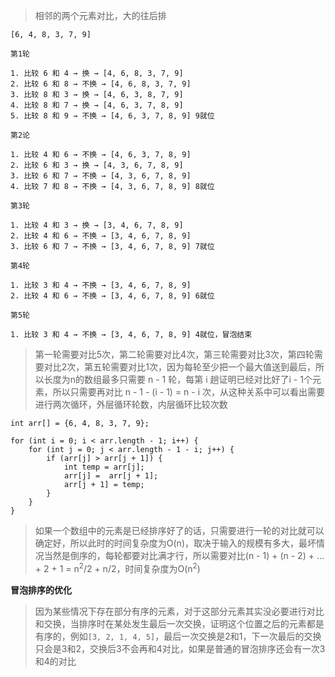 
>相邻的两个元素对比，大的往后排

```
[6, 4, 8, 3, 7, 9]

第1轮

1. 比较 6 和 4 → 换 → [4, 6, 8, 3, 7, 9]
2. 比较 6 和 8 → 不换 → [4, 6, 8, 3, 7, 9]
3. 比较 8 和 3 → 换 → [4, 6, 3, 8, 7, 9]
4. 比较 8 和 7 → 换 → [4, 6, 3, 7, 8, 9]
5. 比较 8 和 9 → 不换 → [4, 6, 3, 7, 8, 9] 9就位

第2论

1. 比较 4 和 6 → 不换 → [4, 6, 3, 7, 8, 9]
2. 比较 6 和 3 → 换 → [4, 3, 6, 7, 8, 9]
3. 比较 6 和 7 → 不换 → [4, 3, 6, 7, 8, 9] 
4. 比较 7 和 8 → 不换 → [4, 3, 6, 7, 8, 9] 8就位

第3轮

1. 比较 4 和 3 → 换 → [3, 4, 6, 7, 8, 9]
2. 比较 4 和 6 → 不换 → [3, 4, 6, 7, 8, 9]
3. 比较 6 和 7 → 不换 → [3, 4, 6, 7, 8, 9] 7就位

第4轮

1. 比较 3 和 4 → 不换 → [3, 4, 6, 7, 8, 9] 
2. 比较 4 和 6 → 不换 → [3, 4, 6, 7, 8, 9] 6就位

第5轮

1. 比较 3 和 4 → 不换 → [3, 4, 6, 7, 8, 9] 4就位，冒泡结束
```

>第一轮需要对比5次，第二轮需要对比4次，第三轮需要对比3次，第四轮需要对比2次，第五轮需要对比1次，因为每轮至少把一个最大值送到最后，所以长度为n的数组最多只需要 n - 1 轮，每第 i 趟证明已经对比好了i - 1个元素，所以只需要再对比 n - 1 - (i - 1)  = n - i 次，从这种关系中可以看出需要进行两次循环，外层循环轮数，内层循环比较次数

```
int arr[] = {6, 4, 8, 3, 7, 9};

for (int i = 0; i < arr.length - 1; i++) {
	for (int j = 0; j < arr.length - 1 - i; j++) {
		if (arr[j] > arr[j + 1]) {
			int temp = arr[j];
			arr[j] =  arr[j + 1];
			arr[j + 1] = temp;
		}
	}
}
```

>如果一个数组中的元素是已经排序好了的话，只需要进行一轮的对比就可以确定好，所以此时的时间复杂度为O(n)，取决于输入的规模有多大，最坏情况当然是倒序的，每轮都要对比满才行，所以需要对比(n - 1) + (n - 2) + ... + 2 + 1 = n<sup>2</sup>/2 + n/2，时间复杂度为O(n<sup>2</sup>)

**冒泡排序的优化**

>因为某些情况下存在部分有序的元素，对于这部分元素其实没必要进行对比和交换，当排序时在某处发生最后一次交换，证明这个位置之后的元素都是有序的，例如`[3, 2, 1, 4, 5]`，最后一次交换是2和1，下一次最后的交换只会是3和2，交换后3不会再和4对比，如果是普通的冒泡排序还会有一次3和4的对比

